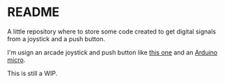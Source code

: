 # README

A little repository where to store some code created to get digital signals from a joystick and a push button.

I'm usign an arcade joystick and push button like [this one](https://www.amazon.it/EG-STARTS-maniglia-millimetri-Raspberry/dp/B076JBMBHZ/ref=sr_1_3?s=electronics&ie=UTF8&qid=1536252120&sr=1-3&keywords=arcade%2Bverde&th=1) and an [Arduino micro]().

This is still a WIP.